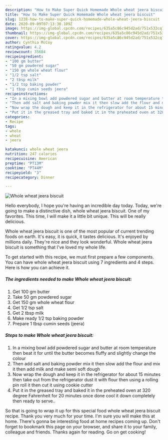 ```yaml
---
description: "How to Make Super Quick Homemade Whole wheat jeera biscuit"
title: "How to Make Super Quick Homemade Whole wheat jeera biscuit"
slug: 1238-how-to-make-super-quick-homemade-whole-wheat-jeera-biscuit
date: 2020-09-09T07:13:38.109Z
image: https://img-global.cpcdn.com/recipes/635a5c86c945d2ad/751x532cq70/whole-wheat-jeera-biscuit-recipe-main-photo.jpg
thumbnail: https://img-global.cpcdn.com/recipes/635a5c86c945d2ad/751x532cq70/whole-wheat-jeera-biscuit-recipe-main-photo.jpg
cover: https://img-global.cpcdn.com/recipes/635a5c86c945d2ad/751x532cq70/whole-wheat-jeera-biscuit-recipe-main-photo.jpg
author: Cynthia McCoy
ratingvalue: 4.2
reviewcount: 35684
recipeingredient:
- "100 gm butter"
- "50 gm powdered sugar"
- "150 gm whole wheat flour"
- "1/2 tsp salt"
- "2 tbsp milk"
- "1/2 tsp baking powder"
- "1 tbsp cumin seeds jeera"
recipeinstructions:
- "In a mixing bowl add powdered sugar and butter at room temperature then beat it for until the butter becomes fluffy and slightly change the colour"
- "Then add salt and baking powder mix it then slow add the flour and mix it then add milk and make semi soft dough"
- "Now wrap the dough and keep it in the refrigerator for about 15 minutes then take out from the refrigerator dust it with flour then using a rolling pin roll it then cut it using cookie cutter"
- "Put it in the greased tray and baked it in the preheated oven at 320 degree Fahrenheit for 20 minutes once done cool it down completely then ready to serve.."
categories:
- Recipe
tags:
- whole
- wheat
- jeera

katakunci: whole wheat jeera 
nutrition: 247 calories
recipecuisine: American
preptime: "PT13M"
cooktime: "PT44M"
recipeyield: "3"
recipecategory: Dinner

---
```



![Whole wheat jeera biscuit](https://img-global.cpcdn.com/recipes/635a5c86c945d2ad/751x532cq70/whole-wheat-jeera-biscuit-recipe-main-photo.jpg)

Hello everybody, I hope you're having an incredible day today. Today, we're going to make a distinctive dish, whole wheat jeera biscuit. One of my favorites. This time, I will make it a little bit unique. This will be really delicious.

Whole wheat jeera biscuit is one of the most popular of current trending foods on earth. It's easy, it is quick, it tastes delicious. It's enjoyed by millions daily. They're nice and they look wonderful. Whole wheat jeera biscuit is something that I've loved my whole life.




To get started with this recipe, we must first prepare a few components. You can have whole wheat jeera biscuit using 7 ingredients and 4 steps. Here is how you can achieve it.

<!--inarticleads1-->

##### The ingredients needed to make Whole wheat jeera biscuit:

1. Get 100 gm butter
1. Take 50 gm powdered sugar
1. Get 150 gm whole wheat flour
1. Get 1/2 tsp salt
1. Get 2 tbsp milk
1. Make ready 1/2 tsp baking powder
1. Prepare 1 tbsp cumin seeds (jeera)




<!--inarticleads2-->

##### Steps to make Whole wheat jeera biscuit:

1. In a mixing bowl add powdered sugar and butter at room temperature then beat it for until the butter becomes fluffy and slightly change the colour
1. Then add salt and baking powder mix it then slow add the flour and mix it then add milk and make semi soft dough
1. Now wrap the dough and keep it in the refrigerator for about 15 minutes then take out from the refrigerator dust it with flour then using a rolling pin roll it then cut it using cookie cutter
1. Put it in the greased tray and baked it in the preheated oven at 320 degree Fahrenheit for 20 minutes once done cool it down completely then ready to serve..




So that is going to wrap it up for this special food whole wheat jeera biscuit recipe. Thank you very much for your time. I'm sure you will make this at home. There's gonna be interesting food at home recipes coming up. Don't forget to bookmark this page on your browser, and share it to your family, colleague and friends. Thanks again for reading. Go on get cooking!
